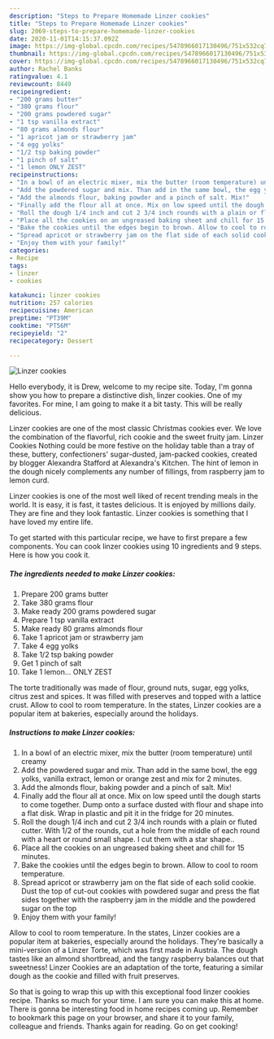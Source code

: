 ```yaml
---
description: "Steps to Prepare Homemade Linzer cookies"
title: "Steps to Prepare Homemade Linzer cookies"
slug: 2069-steps-to-prepare-homemade-linzer-cookies
date: 2020-11-01T14:15:37.092Z
image: https://img-global.cpcdn.com/recipes/5478966017130496/751x532cq70/linzer-cookies-recipe-main-photo.jpg
thumbnail: https://img-global.cpcdn.com/recipes/5478966017130496/751x532cq70/linzer-cookies-recipe-main-photo.jpg
cover: https://img-global.cpcdn.com/recipes/5478966017130496/751x532cq70/linzer-cookies-recipe-main-photo.jpg
author: Rachel Banks
ratingvalue: 4.1
reviewcount: 8449
recipeingredient:
- "200 grams butter"
- "380 grams flour"
- "200 grams powdered sugar"
- "1 tsp vanilla extract"
- "80 grams almonds flour"
- "1 apricot jam or strawberry jam"
- "4 egg yolks"
- "1/2 tsp baking powder"
- "1 pinch of salt"
- "1 lemon ONLY ZEST"
recipeinstructions:
- "In a bowl of an electric mixer, mix the butter (room temperature) until creamy"
- "Add the powdered sugar and mix. Than add in the same bowl, the egg yolks, vanilla extract, lemon or orange zest and mix for 2 minutes."
- "Add the almonds flour, baking powder and a pinch of salt. Mix!"
- "Finally add the flour all at once. Mix on low speed until the dough starts to come together. Dump onto a surface dusted with flour and shape into a flat  disk. Wrap in plastic and pit it in the fridge for 20 minutes."
- "Roll the dough 1/4 inch and cut 2 3/4 inch rounds with a plain or fluted cutter. With 1/2 of the rounds, cut a hole from the middle of each round with a heart or round small shape. I cut them with a star shape.."
- "Place all the cookies on an ungreased baking sheet and chill for 15 minutes."
- "Bake the cookies until the edges begin to brown. Allow to cool to room temperature."
- "Spread apricot or strawberry jam on the flat side of each solid cookie. Dust the top of cut-out cookies with powdered sugar and press the flat sides together with the raspberry jam in the middle and the powdered sugar on the top"
- "Enjoy them with your family!"
categories:
- Recipe
tags:
- linzer
- cookies

katakunci: linzer cookies 
nutrition: 257 calories
recipecuisine: American
preptime: "PT39M"
cooktime: "PT56M"
recipeyield: "2"
recipecategory: Dessert

---
```



![Linzer cookies](https://img-global.cpcdn.com/recipes/5478966017130496/751x532cq70/linzer-cookies-recipe-main-photo.jpg)

Hello everybody, it is Drew, welcome to my recipe site. Today, I'm gonna show you how to prepare a distinctive dish, linzer cookies. One of my favorites. For mine, I am going to make it a bit tasty. This will be really delicious.

Linzer cookies are one of the most classic Christmas cookies ever. We love the combination of the flavorful, rich cookie and the sweet fruity jam. Linzer Cookies Nothing could be more festive on the holiday table than a tray of these, buttery, confectioners&#39; sugar-dusted, jam-packed cookies, created by blogger Alexandra Stafford at Alexandra&#39;s Kitchen. The hint of lemon in the dough nicely complements any number of fillings, from raspberry jam to lemon curd.

Linzer cookies is one of the most well liked of recent trending meals in the world. It is easy, it is fast, it tastes delicious. It is enjoyed by millions daily. They are fine and they look fantastic. Linzer cookies is something that I have loved my entire life.


To get started with this particular recipe, we have to first prepare a few components. You can cook linzer cookies using 10 ingredients and 9 steps. Here is how you cook it.

<!--inarticleads1-->

##### The ingredients needed to make Linzer cookies:

1. Prepare 200 grams butter
1. Take 380 grams flour
1. Make ready 200 grams powdered sugar
1. Prepare 1 tsp vanilla extract
1. Make ready 80 grams almonds flour
1. Take 1 apricot jam or strawberry jam
1. Take 4 egg yolks
1. Take 1/2 tsp baking powder
1. Get 1 pinch of salt
1. Take 1 lemon... ONLY ZEST


The torte traditionally was made of flour, ground nuts, sugar, egg yolks, citrus zest and spices. It was filled with preserves and topped with a lattice crust. Allow to cool to room temperature. In the states, Linzer cookies are a popular item at bakeries, especially around the holidays. 

<!--inarticleads2-->

##### Instructions to make Linzer cookies:

1. In a bowl of an electric mixer, mix the butter (room temperature) until creamy
1. Add the powdered sugar and mix. Than add in the same bowl, the egg yolks, vanilla extract, lemon or orange zest and mix for 2 minutes.
1. Add the almonds flour, baking powder and a pinch of salt. Mix!
1. Finally add the flour all at once. Mix on low speed until the dough starts to come together. Dump onto a surface dusted with flour and shape into a flat  disk. Wrap in plastic and pit it in the fridge for 20 minutes.
1. Roll the dough 1/4 inch and cut 2 3/4 inch rounds with a plain or fluted cutter. With 1/2 of the rounds, cut a hole from the middle of each round with a heart or round small shape. I cut them with a star shape..
1. Place all the cookies on an ungreased baking sheet and chill for 15 minutes.
1. Bake the cookies until the edges begin to brown. Allow to cool to room temperature.
1. Spread apricot or strawberry jam on the flat side of each solid cookie. Dust the top of cut-out cookies with powdered sugar and press the flat sides together with the raspberry jam in the middle and the powdered sugar on the top
1. Enjoy them with your family!


Allow to cool to room temperature. In the states, Linzer cookies are a popular item at bakeries, especially around the holidays. They&#39;re basically a mini-version of a Linzer Torte, which was first made in Austria. The dough tastes like an almond shortbread, and the tangy raspberry balances out that sweetness! Linzer Cookies are an adaptation of the torte, featuring a similar dough as the cookie and filled with fruit preserves. 

So that is going to wrap this up with this exceptional food linzer cookies recipe. Thanks so much for your time. I am sure you can make this at home. There is gonna be interesting food in home recipes coming up. Remember to bookmark this page on your browser, and share it to your family, colleague and friends. Thanks again for reading. Go on get cooking!
